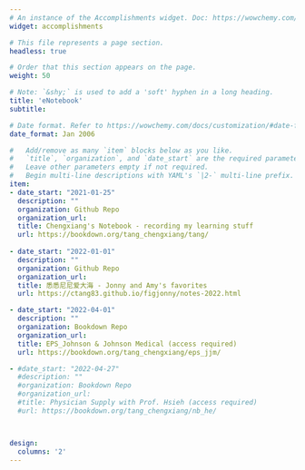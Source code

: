 ```yaml
---
# An instance of the Accomplishments widget. Doc: https://wowchemy.com/docs/page-builder/
widget: accomplishments

# This file represents a page section.
headless: true

# Order that this section appears on the page.
weight: 50

# Note: `&shy;` is used to add a 'soft' hyphen in a long heading.
title: 'eNotebook'
subtitle:

# Date format. Refer to https://wowchemy.com/docs/customization/#date-format
date_format: Jan 2006

#   Add/remove as many `item` blocks below as you like.
#   `title`, `organization`, and `date_start` are the required parameters.
#   Leave other parameters empty if not required.
#   Begin multi-line descriptions with YAML's `|2-` multi-line prefix.
item:
- date_start: "2021-01-25"
  description: ""
  organization: Github Repo
  organization_url: 
  title: Chengxiang's Notebook - recording my learning stuff
  url: https://bookdown.org/tang_chengxiang/tang/
  
- date_start: "2022-01-01"
  description: ""
  organization: Github Repo
  organization_url: 
  title: 悉悉尼尼爱大海 - Jonny and Amy's favorites
  url: https://ctang83.github.io/figjonny/notes-2022.html

- date_start: "2022-04-01"
  description: ""
  organization: Bookdown Repo
  organization_url: 
  title: EPS_Johnson & Johnson Medical (access required)
  url: https://bookdown.org/tang_chengxiang/eps_jjm/

- #date_start: "2022-04-27"
  #description: ""
  #organization: Bookdown Repo
  #organization_url: 
  #title: Physician Supply with Prof. Hsieh (access required)
  #url: https://bookdown.org/tang_chengxiang/nb_he/



design:
  columns: '2' 
---
```

